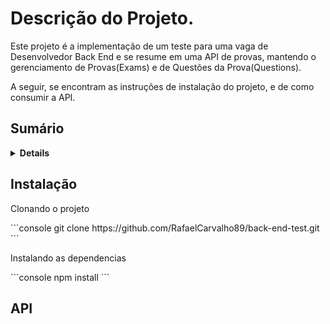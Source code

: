 # Descrição do Projeto.

<p>Este projeto é a implementação de um teste para uma vaga de Desenvolvedor Back End e
se resume em uma API de provas, mantendo o gerenciamento de Provas(Exams) e de Questões da Prova(Questions).</p>

<p>A seguir, se encontram as instruções de instalação do projeto, e de como consumir a API.</p>

## Sumário
<details>
<summary><strong>Details</strong></summary>

* [instalação](#installation)
* [APPI](#api)
  * [Provas](#exams)
    * [Adicionar Prova](#add-exam)
    * [Obter Prova](#get-exam)
    * [Listar Provas](#list-exam)
    * [Atualizar Prova](#update-exam)
    * [Deletar Prova](#delete-exam)
  * [Questões da Prova](#exam-questions)
    * [Adicionar Questão](#add-question)
    * [Obter Questão](#get-question)
    * [Listar Questões](#list-questions)
    * [Atualizar Questão](#update-question)
    * [Deletar Questão](#delete-question)
</details>

## Instalação

<p>Clonando o projeto</p>
```console
git clone https://github.com/RafaelCarvalho89/back-end-test.git
```

<p>Instalando as dependencias</p>
```console
npm install
```

## API




